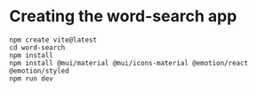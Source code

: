 # Creating the word-search app

    npm create vite@latest
    cd word-search
    npm install
    npm install @mui/material @mui/icons-material @emotion/react @emotion/styled
    npm run dev
